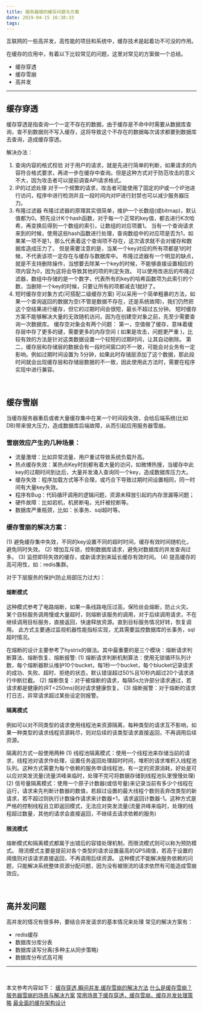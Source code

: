 ```yaml
---
title: 服务器端的缓存问题与方案
date: 2019-04-15 16:38:33
tags:
---
```


互联网的一些高并发，高性能的项目和系统中，缓存技术是起着功不可没的作用。

在缓存的应用中，有着以下比较常见的问题，这里对常见的方案做一个总结。
- 缓存穿透
- 缓存雪崩
- 高并发

<!--more-->
---

## 缓存穿透
缓存穿透是指查询一个一定不存在的数据，由于缓存是不命中时需要从数据库查询，查不到数据则不写入缓存，这将导致这个不存在的数据每次请求都要到数据库去查询，造成缓存穿透。

解决办法：
1. 查询内容的格式校验
对于用户的请求，就是先进行简单的判断，如果请求的内容符合格式要求，再进一步在缓存中查询。但是这种方式对于防范攻击的意义不大，因为攻击者可以提前调查API请求格式。
2. IP的过滤处理
对于一个频繁的请求，攻击者可能使用了固定的IP或一个IP池进行访问，程序中进行检测并且一段时间内对IP进行封禁也可以减少服务器压力。
3. 布隆过滤器
布隆过滤器的原理其实很简单，维护一个长数组(或bitmap)，默认值都为0。预先设计K个hash函数，对于每一个正常的key值，都去进行K次哈希，再变换后得到一个数组的索引，让数组的对应项置1。
当有一个查询请求来到的时候，使用这些hash函数进行处理，查询数组中的对应项是否为1，如果某一项不是1，那么代表着这个查询项不存在，这次请求就不会对缓存和数据库造成压力了。
但是需要注意的是，当某一个key对应的所有项都是1的时候，不代表该项一定存在与缓存与数据库中。
布隆过滤器有一个明显的缺点，就是不支持删除操作，当想要去除某一个key的时候，不能够直接设置相应的项内容为0，因为这将会导致其他的项的判定失效。
可以使用改进后的布隆过滤器，数组中存储的是一个数字，代表所有的key的哈希函数项为此索引的个数，当删除一个key的时候，只要让所有的项都减去1就好了。
4. 短时缓存空对象方式(可搭配二级缓存方案)
可以采用一个简单粗暴的方法，如果一个查询返回的数据为空(不管是数据不存在，还是系统故障)，我们仍然把这个空结果进行缓存，但它的过期时间会很短，最长不超过五分钟。
短时缓存方案不能够解决大量的无效随机访问，因为在创建空对象之前，先至少需要查询一次数据库。
缓存空对象会有两个问题：
第一，空值做了缓存，意味着缓存层中存了更多的键，需要更多的内存空间 ( 如果是攻击，问题更严重 )，比较有效的方法是针对这类数据设置一个较短的过期时间，让其自动剔除。
第二，缓存层和存储层的数据会有一段时间窗口的不一致，可能会对业务有一定影响。例如过期时间设置为 5分钟，如果此时存储层添加了这个数据，那此段时间就会出现缓存层和存储层数据的不一致，因此使用此方法时，需要在程序实现中进行兼容。

<br>

## 缓存雪崩
当缓存服务器重启或者大量缓存集中在某一个时间段失效，会给后端系统(比如DB)带来很大压力，造成数据库后端故障，从而引起应用服务器雪崩。

### 雪崩效应产生的几种场景：
- 流量激增：比如异常流量、用户重试导致系统负载升高。
- 热点缓存失效：某热点Key时刻都有着大量的访问，如微博热搜，当缓存中此key的过期时间到达后，大量并发涌入查询同一个key，造成数据库压力大。
- 缓存失效：程序加载方式等不合理，或巧合下导致过期时间设置相同，同一时间有大量key失效。
- 程序有Bug：代码循环调用的逻辑问题，资源未释放引起的内存泄漏等问题；
- 硬件故障：比如宕机，机房断电，光纤被挖断等。
- 数据库严重瓶颈，比如：长事务、sql超时等。

### 缓存雪崩的解决方案：
(1) 避免缓存集中失效，不同的key设置不同的超时时间，缓存有效时间随机化，避免同时失效。
(2) 增加互斥锁，控制数据库请求，避免对数据库的并发查询过多。
(3) 监控即将失效的缓存，或新请求到来延长缓存有效时间。
(4) 提高缓存的高可用性，如：redis集群。

对于下层服务的保护(防止局部压力过大)：
#### 熔断模式
这种模式参考了电路熔断，如果一条线路电压过高，保险丝会熔断，防止火灾。
某个目标服务调用慢或大量超时，则熔断该服务的调用，对于后续调用请求，不在继续调用目标服务，直接返回，快速释放资源。直到目标服务情况好转，恢复调用。
此方式主要通过监视机器性能指标实现，尤其需要监控数据库的长事务，sql超时情况。

在熔断的设计主要参考了hystrix的做法。其中最重要的是三个模块：熔断请求判断算法、熔断恢复、熔断报警:
(1) 熔断请求判断机制算法：使用无锁循环队列计数，每个熔断器默认维护10个bucket，每1秒一个bucket，每个blucket记录请求的成功、失败、超时、拒绝的状态，默认错误超过50%且10秒内超过20个请求进行中断拦截。
(2) 熔断恢复：对于被熔断的请求，每隔5s允许部分请求通过，若请求都是健康的(RT<250ms)则对请求健康恢复。
(3) 熔断报警：对于熔断的请求打日志，异常请求超过某些设定则报警。

#### 隔离模式
例如可以对不同类型的请求使用线程池来资源隔离，每种类型的请求互不影响，如果一种类型的请求线程资源耗尽，则对后续的该类型请求直接返回，不再调用后续资源。

隔离的方式一般使用两种
(1) 线程池隔离模式：使用一个线程池来存储当前的请求，线程池对请求作处理，设置任务返回处理超时时间，堆积的请求堆积入线程池队列。这种方式需要为每个依赖的服务申请线程池，有一定的资源消耗，好处是可以应对突发流量(流量洪峰来临时，处理不完可将数据存储到线程池队里慢慢处理)
(2) 信号量隔离模式：使用一个原子计数器(或信号量)来记录当前有多少个线程在运行，请求来先判断计数器的数值，若超过设置的最大线程个数则丢弃改类型的新请求，若不超过则执行计数操作请求来计数器+1，请求返回计数器-1。这种方式是严格的控制线程且立即返回模式，无法应对突发流量(流量洪峰来临时，处理的线程超过数量，其他的请求会直接返回，不继续去请求依赖的服务)

#### 限流模式
熔断模式和隔离模式都属于出错后的容错处理机制，而限流模式则可以称为预防模式。
限流模式主要是提前对各个类型的请求设置最高的QPS阈值，若高于设置的阈值则对该请求直接返回，不再调用后续资源。
这种模式不能解决服务依赖的问题，只能解决系统整体资源分配问题，因为没有被限流的请求依然有可能造成雪崩效应。

<br>

## 高并发问题
高并发的情况有很多种，要结合并发请求的基本情况来处理
常见的解决方案有：
- redis缓存
- 数据库分库分表
- 数据库读写分离(多种主从同步策略)
- 数据库分布式高可用

---

<br>

本文参考内容如下：
[缓存穿透,瞬间并发,缓存雪崩的解决方法](https://blog.csdn.net/fei33423/article/details/79027790)
[什么是缓存雪崩？服务器雪崩的场景与解决方案](https://blog.csdn.net/gupao123456/article/details/82708762)
[常用场景下缓存穿透，缓存雪崩，缓存并发处理策略](https://blog.csdn.net/chenaima1314/article/details/79051916)
[最全面的缓存架构设计](https://blog.csdn.net/zjttlance/article/details/80234341)